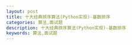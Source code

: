 ```yaml
---
layout: post
title: 十大经典排序算法(Python实现)-基数排序
categories: 算法,面试题
description: 十大经典排序算法(Python实现)-基数排序
keywords: 算法,面试题
---
```

